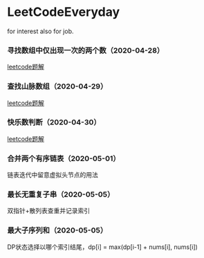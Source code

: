 # LeetCodeEveryday
for interest also for job.

### 寻找数组中仅出现一次的两个数（2020-04-28）
[leetcode题解](https://leetcode-cn.com/problems/shu-zu-zhong-shu-zi-chu-xian-de-ci-shu-lcof/solution/can-zhao-yi-huo-jie-jue-fang-an-de-javaban-ben-by-/)

### 查找山脉数组（2020-04-29）
[leetcode题解](https://leetcode-cn.com/problems/find-in-mountain-array/solution/javashuang-bai-fen-bai-tong-guo-shi-jian-fu-za-du-/)

### 快乐数判断（2020-04-30）
[leetcode题解](https://leetcode-cn.com/problems/happy-number/solution/javasan-lie-biao-zuo-xun-huan-jian-ce-by-balancex-/)

### 合并两个有序链表（2020-05-01）
链表迭代中留意虚拟头节点的用法

### 最长无重复子串（2020-05-05）
双指针+散列表查重并记录索引

### 最大子序列和（2020-05-05）
DP状态选择以哪个索引结尾，dp[i] = max(dp[i-1] + nums[i], nums[i])

